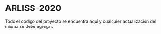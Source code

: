 # ARLISS-2020
Todo el código del proyecto se encuentra aquí y cualquier actualización del mismo se debe agregar.
